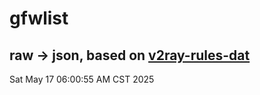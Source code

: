 # gfwlist
## raw -> json, based on [v2ray-rules-dat](https://github.com/Loyalsoldier/v2ray-rules-dat)
Sat May 17 06:00:55 AM CST 2025

